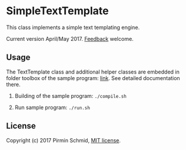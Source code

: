 SimpleTextTemplate
==================

This class implements a simple text templating engine.

Current version April/May 2017.  [Feedback][feedback] welcome.


Usage
-----

The TextTemplate class and additional helper classes are embedded in folder toolbox of the sample program: [link][link]. See detailed documentation there.

1) Building of the sample program: ```./compile.sh```

2) Run sample program: ```./run.sh```


License
-------

Copyright (c) 2017 Pirmin Schmid, [MIT license][license].

[link]:https://github.com/pirminschmid/CppToolbox/tree/main/SimpleTextTemplate/src/SimpleTextTemplateDemo/toolbox
[license]:LICENSE
[feedback]:mailto:mailbox@pirmin-schmid.ch?subject=TextTemplate

